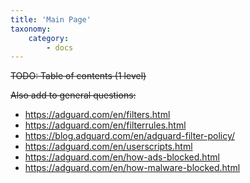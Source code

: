 ```yaml
---
title: 'Main Page'
taxonomy:
    category:
        - docs
---
```


~~TODO: Table of contents (1 level)~~

~~Also add to general questions:~~

* https://adguard.com/en/filters.html
* https://adguard.com/en/filterrules.html
* https://blog.adguard.com/en/adguard-filter-policy/
* https://adguard.com/en/userscripts.html
* https://adguard.com/en/how-ads-blocked.html
* https://adguard.com/en/how-malware-blocked.html